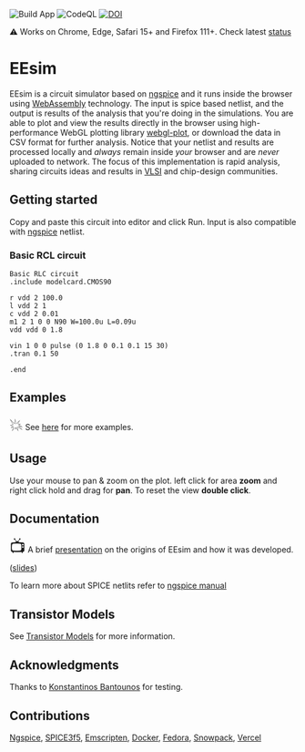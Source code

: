 ![Build App](https://github.com/danchitnis/EEsim/workflows/Build%20App/badge.svg) ![CodeQL](https://github.com/danchitnis/EEsim/workflows/CodeQL/badge.svg) [![DOI](https://zenodo.org/badge/DOI/10.5281/zenodo.4781565.svg)](https://doi.org/10.5281/zenodo.4781565)

⚠ Works on Chrome, Edge, Safari 15+ and Firefox 111+. Check latest [status](https://wpt.fyi/results/workers/modules/dedicated-worker-import.any.html?label=master&product=chrome%5Bstable%5D&product=firefox%5Bstable%5D&product=safari%5Bstable%5D&product=chrome%5Bexperimental%5D&product=firefox%5Bexperimental%5D&product=safari%5Bexperimental%5D&aligned)

# EEsim

EEsim is a circuit simulator based on [ngspice](https://sourceforge.net/p/ngspice/ngspice/) and it runs inside the browser using [WebAssembly](https://webassembly.org/) technology. The input is spice based netlist, and the output is results of the analysis that you're doing in the simulations. You are able to plot and view the results directly in the browser using high-performance WebGL plotting library [webgl-plot](https://github.com/danchitnis/webgl-plot), or download the data in CSV format for further analysis. Notice that your netlist and results are processed locally and _always_ remain inside _your_ browser and are _never_ uploaded to network. The focus of this implementation is rapid analysis, sharing circuits ideas and results in [VLSI](https://en.wikipedia.org/wiki/Very_Large_Scale_Integration) and chip-design communities.

## Getting started

Copy and paste this circuit into editor and click Run. Input is also compatible with [ngspice](https://sourceforge.net/p/ngspice/ngspice/) netlist.

### Basic RCL circuit

```plaintext
Basic RLC circuit
.include modelcard.CMOS90

r vdd 2 100.0
l vdd 2 1
c vdd 2 0.01
m1 2 1 0 0 N90 W=100.0u L=0.09u
vdd vdd 0 1.8

vin 1 0 0 pulse (0 1.8 0 0.1 0.1 15 30)
.tran 0.1 50

.end
```

## Examples

<span style="font-size:2em">💥</span> See [here](https://github.com/danchitnis/EEsim/blob/main/examples.md) for more examples.

## Usage

Use your mouse to pan & zoom on the plot. left click for area **zoom** and right click hold and drag for **pan**. To reset the view **double click**.

## Documentation

<span style="font-size:2em">📺</span> A brief [presentation](https://youtu.be/BZLsTAZr1tY) on the origins of EEsim and how it was developed. ([slides](https://docs.google.com/presentation/d/e/2PACX-1vROdrVB1vpGM1tqHSvA2HpPmH6B2HpILzLM8kaqnePEtZ8UP_To8q5GsWh90YOtBjYZCUov2rnOzis7/pub?start=false&loop=false&delayms=3000))

To learn more about SPICE netlits refer to [ngspice manual](http://ngspice.sourceforge.net/docs/ngspice-manual.pdf)

## Transistor Models

See [Transistor Models](https://github.com/danchitnis/EEsim/blob/main/models.md) for more information.

## Acknowledgments

Thanks to [Konstantinos Bantounos](https://www.linkedin.com/in/kbantounos?originalSubdomain=uk) for testing.

## Contributions

[Ngspice](https://sourceforge.net/p/ngspice/ngspice/), [SPICE3f5](https://ptolemy.berkeley.edu/projects/embedded/pubs/), [Emscripten](https://emscripten.org/), [Docker](https://www.docker.com/), [Fedora](https://getfedora.org/), [Snowpack](https://www.snowpack.dev/), [Vercel](https://vercel.com/)
